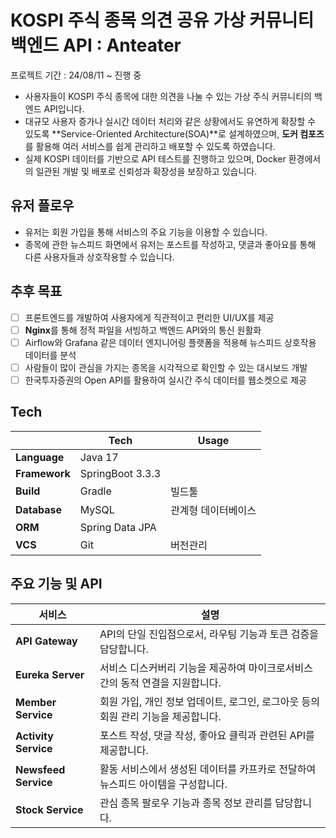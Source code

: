 # KOSPI 주식 종목 의견 공유 가상 커뮤니티 백엔드 API : Anteater                                                                                                                                    

프로젝트 기간 : 24/08/11 ~ 진행 중

- 사용자들이 KOSPI 주식 종목에 대한 의견을 나눌 수 있는 가상 주식 커뮤니티의 백엔드 API입니다.
- 대규모 사용자 증가나 실시간 데이터 처리와 같은 상황에서도 유연하게 확장할 수 있도록 **Service-Oriented Architecture(SOA)**로 설계하였으며, **도커 컴포즈**를 활용해 여러 서비스를 쉽게 관리하고 배포할 수 있도록 하였습니다.
- 실제 KOSPI 데이터를 기반으로 API 테스트를 진행하고 있으며, Docker 환경에서의 일관된 개발 및 배포로 신뢰성과 확장성을 보장하고 있습니다.
  
## 유저 플로우
- 유저는 회원 가입을 통해 서비스의 주요 기능을 이용할 수 있습니다.
- 종목에 관한 뉴스피드 화면에서 유저는 포스트를 작성하고, 댓글과 좋아요를 통해 다른 사용자들과 상호작용할 수 있습니다.

## 추후 목표
- [ ] 프론트엔드를 개발하여 사용자에게 직관적이고 편리한 UI/UX를 제공
- [ ] **Nginx**를 통해 정적 파일을 서빙하고 백엔드 API와의 통신 원활화
- [ ] Airflow와 Grafana 같은 데이터 엔지니어링 플랫폼을 적용해 뉴스피드 상호작용 데이터를 분석
- [ ] 사람들이 많이 관심을 가지는 종목을 시각적으로 확인할 수 있는 대시보드 개발
- [ ] 한국투자증권의 Open API를 활용하여 실시간 주식 데이터를 웹소켓으로 제공

## Tech

|  | Tech           | Usage                                           |
|--|----------------|-------------------------------------------------|
|**Language** | Java 17   |                                          |
|**Framework**|SpringBoot 3.3.3 |                    |
|**Build**| Gradle     | 빌드툴                                    |
|**Database** | MySQL   | 관계형 데이터베이스                         |
|**ORM**|Spring Data JPA         |                                  |
|**VCS**| Git  | 버전관리            |



## 주요 기능 및 API
| 서비스        | 설명                                                           |
|-------------------------|----------------------------------------------------------------|
| **API Gateway**          | API의 단일 진입점으로서, 라우팅 기능과 토큰 검증을 담당합니다.       |
| **Eureka Server**        | 서비스 디스커버리 기능을 제공하여 마이크로서비스 간의 동적 연결을 지원합니다. |
| **Member Service**       | 회원 가입, 개인 정보 업데이트, 로그인, 로그아웃 등의 회원 관리 기능을 제공합니다. |
| **Activity Service**     | 포스트 작성, 댓글 작성, 좋아요 클릭과 관련된 API를 제공합니다.    |
| **Newsfeed Service**     | 활동 서비스에서 생성된 데이터를 카프카로 전달하여 뉴스피드 아이템을 구성합니다. |
| **Stock Service**        | 관심 종목 팔로우 기능과 종목 정보 관리를 담당합니다.                |
